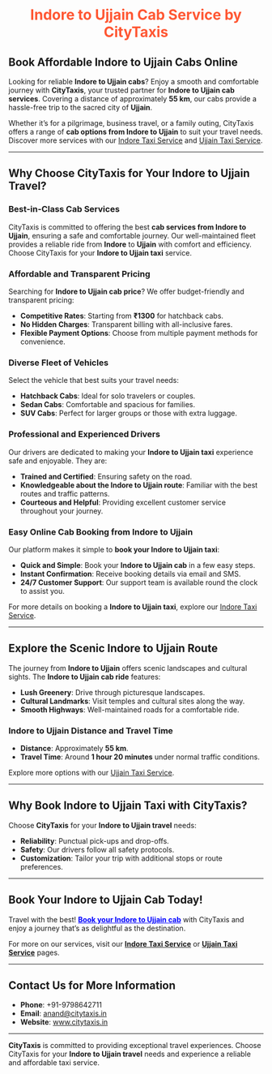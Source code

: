 <h1 style="text-align:center; color:#FF5733;">Indore to Ujjain Cab Service by CityTaxis</h1>

## <span>Book Affordable Indore to Ujjain Cabs Online</span>

Looking for reliable **Indore to Ujjain cabs**? Enjoy a smooth and comfortable journey with **CityTaxis**, your trusted partner for **Indore to Ujjain cab services**. Covering a distance of approximately **55 km**, our cabs provide a hassle-free trip to the sacred city of **Ujjain**.

Whether it’s for a pilgrimage, business travel, or a family outing, CityTaxis offers a range of **cab options from Indore to Ujjain** to suit your travel needs. Discover more services with our [Indore Taxi Service](https://www.citytaxis.in/indore-taxi-service) and [Ujjain Taxi Service](https://www.citytaxis.in/ujjain-taxi-service).

---

## <span>Why Choose CityTaxis for Your Indore to Ujjain Travel?</span>

### Best-in-Class Cab Services

CityTaxis is committed to offering the best **cab services from Indore to Ujjain**, ensuring a safe and comfortable journey. Our well-maintained fleet provides a reliable ride from **Indore** to **Ujjain** with comfort and efficiency. Choose CityTaxis for your **Indore to Ujjain taxi** service.

### Affordable and Transparent Pricing

Searching for **Indore to Ujjain cab price**? We offer budget-friendly and transparent pricing:

- **Competitive Rates**: Starting from **₹1300** for hatchback cabs.
- **No Hidden Charges**: Transparent billing with all-inclusive fares.
- **Flexible Payment Options**: Choose from multiple payment methods for convenience.

### Diverse Fleet of Vehicles

Select the vehicle that best suits your travel needs:

- **Hatchback Cabs**: Ideal for solo travelers or couples.
- **Sedan Cabs**: Comfortable and spacious for families.
- **SUV Cabs**: Perfect for larger groups or those with extra luggage.

### Professional and Experienced Drivers

Our drivers are dedicated to making your **Indore to Ujjain taxi** experience safe and enjoyable. They are:

- **Trained and Certified**: Ensuring safety on the road.
- **Knowledgeable about the Indore to Ujjain route**: Familiar with the best routes and traffic patterns.
- **Courteous and Helpful**: Providing excellent customer service throughout your journey.

### Easy Online Cab Booking from Indore to Ujjain

Our platform makes it simple to **book your Indore to Ujjain taxi**:

- **Quick and Simple**: Book your **Indore to Ujjain cab** in a few easy steps.
- **Instant Confirmation**: Receive booking details via email and SMS.
- **24/7 Customer Support**: Our support team is available round the clock to assist you.

For more details on booking a **Indore to Ujjain taxi**, explore our [Indore Taxi Service](https://www.citytaxis.in/indore-taxi-service).

---

## <span>Explore the Scenic Indore to Ujjain Route</span>

The journey from **Indore to Ujjain** offers scenic landscapes and cultural sights. The **Indore to Ujjain cab ride** features:

- **Lush Greenery**: Drive through picturesque landscapes.
- **Cultural Landmarks**: Visit temples and cultural sites along the way.
- **Smooth Highways**: Well-maintained roads for a comfortable ride.

### Indore to Ujjain Distance and Travel Time

- **Distance**: Approximately **55 km**.
- **Travel Time**: Around **1 hour 20 minutes** under normal traffic conditions.

Explore more options with our [Ujjain Taxi Service](https://www.citytaxis.in/ujjain-taxi-service).

---

## <span>Why Book Indore to Ujjain Taxi with CityTaxis?</span>

Choose **CityTaxis** for your **Indore to Ujjain travel** needs:

- **Reliability**: Punctual pick-ups and drop-offs.
- **Safety**: Our drivers follow all safety protocols.
- **Customization**: Tailor your trip with additional stops or route preferences.

---

## <span>Book Your Indore to Ujjain Cab Today!</span>

Travel with the best! **<a href="https://www.citytaxis.in/" style="color:blue; text-decoration:underline;">Book your Indore to Ujjain cab</a>** with CityTaxis and enjoy a journey that’s as delightful as the destination.

For more on our services, visit our **[Indore Taxi Service](https://www.citytaxis.in/indore-taxi-service)** or **[Ujjain Taxi Service](https://www.citytaxis.in/ujjain-taxi-service)** pages.

---

## <span>Contact Us for More Information</span>

- **Phone**: +91-9798642711
- **Email**: <a href="mailto:anand@citytaxis.in" style="color:blue; text-decoration:underline;">anand@citytaxis.in</a>
- **Website**: <a href="https://www.citytaxis.in/" style="color:blue; text-decoration:underline;">www.citytaxis.in</a>

---

**CityTaxis** is committed to providing exceptional travel experiences. Choose CityTaxis for your **Indore to Ujjain travel** needs and experience a reliable and affordable taxi service.
